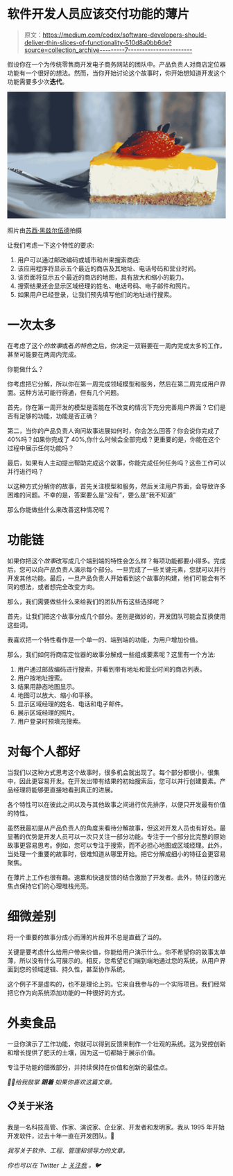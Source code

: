 # 软件开发人员应该交付功能的薄片

> 原文：<https://medium.com/codex/software-developers-should-deliver-thin-slices-of-functionality-510d8a0bb6de?source=collection_archive---------7----------------------->

假设你在一个为传统零售商开发电子商务网站的团队中。产品负责人对商店定位器功能有一个很好的想法。然而，当你开始讨论这个故事时，你开始想知道开发这个功能需要多少次**迭代**。

![](img/b0c51e8ddd688d577add56fee2579c7b.png)

照片由[苏西·黑兹尔伍德](https://www.pexels.com/photo/cheese-cake-with-strawberry-fruit-1098592/)拍摄

让我们考虑一下这个特性的要求:

1.  用户可以通过邮政编码或城市和州来搜索商店:
2.  该应用程序将显示五个最近的商店及其地址、电话号码和营业时间。
3.  该页面将显示五个最近的商店的地图，具有放大和缩小的能力。
4.  搜索结果还会显示区域经理的姓名、电话号码、电子邮件和照片。
5.  如果用户已经登录，让我们预先填写他们的地址进行搜索。

# 一次太多

在考虑了这个*的故事*或者*的特色*之后，你决定一双鞋要在一周内完成太多的工作，甚至可能要在两周内完成。

你能做什么？

你考虑把它分解，所以你在第一周完成领域模型和服务，然后在第二周完成用户界面。这种方法可能行得通，但有几个问题。

首先，你在第一周开发的模型是否能在不改变的情况下充分完善用户界面？它们是否有足够的功能，功能是否正确？

第二，当你的产品负责人询问故事进展如何时，你会怎么回答？你会说你完成了 40%吗？如果你完成了 40%,你什么时候会全部完成？更重要的是，你能在这个过程中展示任何功能吗？

最后，如果有人主动提出帮助完成这个故事，你能完成任何任务吗？这些工作可以并行进行吗？

以这种方式分解你的故事，首先关注模型和服务，然后关注用户界面，会导致许多困难的问题。不幸的是，答案要么是“没有”，要么是“我不知道”

那么你能做些什么来改善这种情况呢？

# 功能链

如果你把这个*故事*改写成几个端到端的特性会怎么样？每项功能都要小得多。完成后，您可以向产品负责人演示每个部分。一旦完成了一些关键元素，您就可以并行开发其他功能。最后，一旦产品负责人开始看到这个故事的构建，他们可能会有不同的想法，或者想完全改变方向。

那么，我们需要做些什么来给我们的团队所有这些选择呢？

首先，让我们把这个故事分成几个部分。差别是微妙的，开发团队可能会互换使用这些词。

我喜欢把一个特性看作是一个单一的、端到端的功能，为用户增加价值。

那么，我们如何将商店定位器的故事分解成一些组成要素呢？这里有一个方法:

1.  用户通过邮政编码进行搜索，并看到带有地址和营业时间的商店列表。
2.  用户按地址搜索。
3.  结果用静态地图显示。
4.  地图可以放大、缩小和平移。
5.  显示区域经理的姓名、电话和电子邮件。
6.  展示区域经理的照片。
7.  用户登录时预填充搜索。

# 对每个人都好

当我们以这种方式思考这个故事时，很多机会就出现了。每个部分都很小，很集中，因此更容易开发。在开发出带有结果的初始搜索后，您可以并行创建要素。产品经理将能够更直接地看到真正的进展。

各个特性可以在彼此之间以及与其他故事之间进行优先排序，以便只开发最有价值的特性。

虽然我最初是从产品负责人的角度来看待分解故事，但这对开发人员也有好处。最显著的优势是开发人员可以一次只关注一部分功能。专注于一个部分比完整的原始故事更容易思考。例如，您可以专注于搜索，而不必担心地图或区域经理。此外，当处理一个重要的故事时，很难知道从哪里开始。把它分解成细小的特征会更容易聚焦。

在薄片上工作也很有趣。速赢和快速反馈的结合激励了开发者。此外，特征的激光焦点保持它们的心理堆栈光亮。

# 细微差别

将一个重要的故事分成小而薄的片段并不总是直截了当的。

关键是要考虑什么给用户带来价值，你能给用户演示什么。你不希望你的故事太单薄，所以没有什么可展示的。相反，您希望它们端到端地通过您的系统，从用户界面到您的领域逻辑、持久性，甚至协作系统。

这个例子不是虚构的，也不是理论上的。它来自我参与的一个实际项目。我们经常把它作为向系统添加功能的一种很好的方式。

# 外卖食品

一旦你演示了工作功能，你就可以得到反馈来制作一个壮观的系统。这为受控创新和增长提供了肥沃的土壤，因为这一切都始于展示价值。

专注于功能的细微部分，并持续保持在价值和创新的最佳点。

*👏🏻给我鼓掌* ***跟着*** *如果你喜欢这篇文章。*

## 📋关于米洛

我是一名科技高管、作家、演说家、企业家、开发者和发明家。我从 1995 年开始开发软件，过去十年一直在开发团队。🚀

*我写关于软件、工程、管理和领导力的文章。*

*你也可以在 Twitter 上* [*关注我*](https://twitter.com/milotodorovich) *。🐦*